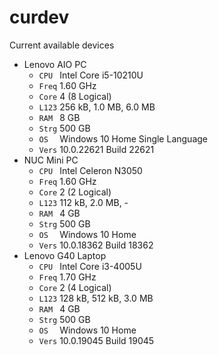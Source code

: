 # curdev
Current available devices

+ Lenovo AIO PC
  - `CPU ` Intel Core i5-10210U
  - `Freq` 1.60 GHz  
  - `Core` 4 (8 Logical)
  - `L123` 256 kB, 1.0 MB, 6.0 MB
  - `RAM ` 8 GB
  - `Strg` 500 GB
  - `OS  ` Windows 10 Home Single Language
  - `Vers` 10.0.22621 Build 22621
+ NUC Mini PC
  - `CPU ` Intel Celeron N3050
  - `Freq`  1.60 GHz
  - `Core` 2 (2 Logical)
  - `L123` 112 kB, 2.0 MB, -
  - `RAM ` 4 GB
  - `Strg` 500 GB
  - `OS  ` Windows 10 Home
  - `Vers` 10.0.18362 Build 18362
+ Lenovo G40 Laptop
  - `CPU ` Intel Core i3-4005U
  - `Freq` 1.70 GHz  
  - `Core` 2 (4 Logical)
  - `L123` 128 kB, 512 kB, 3.0 MB
  - `RAM ` 4 GB
  - `Strg` 500 GB
  - `OS  ` Windows 10 Home
  - `Vers` 10.0.19045 Build 19045
